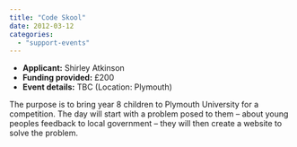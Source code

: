 ```yaml
---
title: "Code Skool"
date: 2012-03-12
categories: 
  - "support-events"
---
```


- **Applicant:** Shirley Atkinson
- **Funding provided:** £200
- **Event details:** TBC (Location: Plymouth)

The purpose is to bring year 8 children to Plymouth University for a competition. The day will start with a problem posed to them – about young peoples feedback to local government – they will then create a website to solve the problem.
